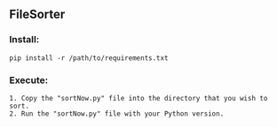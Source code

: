 ## FileSorter

### Install:
```
pip install -r /path/to/requirements.txt
```

### Execute:
```
1. Copy the "sortNow.py" file into the directory that you wish to sort.
2. Run the "sortNow.py" file with your Python version.
```
